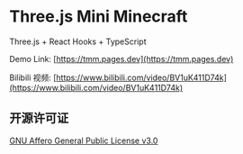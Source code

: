 # Three.js Mini Minecraft

Three.js + React Hooks + TypeScript

Demo Link: [https://tmm.pages.dev](https://tmm.pages.dev)

Bilibili 视频: [https://www.bilibili.com/video/BV1uK411D74k](https://www.bilibili.com/video/BV1uK411D74k)

## 开源许可证

[GNU Affero General Public License v3.0](https://choosealicense.com/licenses/agpl-3.0)